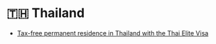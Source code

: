 # 🇹🇭 Thailand

* [Tax-free permanent residence in Thailand with the Thai Elite Visa](https://tax-free.today/blog/tax-free-residence-in-thailand/)
